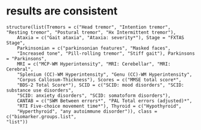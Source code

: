 # results are consistent

    structure(list(Tremors = c("Head tremor", "Intention tremor", 
    "Resting tremor", "Postural tremor", "Hx Intermittent tremor"), 
        Ataxia = c("Gait ataxia", "Ataxia: severity*"), Stage = "FXTAS Stage", 
        Parkinsonian = c("parkinsonian features", "Masked faces", 
        "Increased tone", "Pill-rolling tremor", "Stiff gait"), Parkinsons = "Parkinsons", 
        MRI = c("MCP-WM Hyperintensity", "MRI: Cerebellar", "MRI: Cerebral", 
        "Splenium (CC)-WM Hyperintensity", "Genu (CC)-WM Hyperintensity", 
        "Corpus Callosum-Thickness"), Scores = c("MMSE total score*", 
        "BDS-2 Total Score*"), SCID = c("SCID: mood disorders", "SCID: substance use disorders", 
        "SCID: anxiety disorders", "SCID: somatoform disorders"), 
        CANTAB = c("SWM Between errors*", "PAL Total errors (adjusted)*", 
        "RTI Five-choice movement time*"), Thyroid = c("Hypothyroid", 
        "Hyperthyroid", "any autoimmune disorder")), class = c("biomarker.groups.list", 
    "list"))

